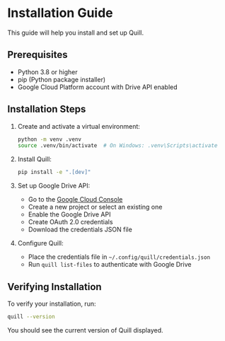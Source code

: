 # Installation Guide

This guide will help you install and set up Quill.

## Prerequisites

- Python 3.8 or higher
- pip (Python package installer)
- Google Cloud Platform account with Drive API enabled

## Installation Steps

1. Create and activate a virtual environment:
   ```bash
   python -m venv .venv
   source .venv/bin/activate  # On Windows: .venv\Scripts\activate
   ```

2. Install Quill:
   ```bash
   pip install -e ".[dev]"
   ```

3. Set up Google Drive API:
   - Go to the [Google Cloud Console](https://console.cloud.google.com)
   - Create a new project or select an existing one
   - Enable the Google Drive API
   - Create OAuth 2.0 credentials
   - Download the credentials JSON file

4. Configure Quill:
   - Place the credentials file in `~/.config/quill/credentials.json`
   - Run `quill list-files` to authenticate with Google Drive

## Verifying Installation

To verify your installation, run:
```bash
quill --version
```

You should see the current version of Quill displayed.

